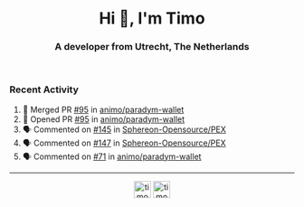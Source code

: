 <h1 align="center">Hi 👋, I'm Timo</h1>
<h3 align="center">A developer from Utrecht, The Netherlands</h3>
<br/>
<!-- https://github.com/rahuldkjain/github-profile-readme-generator --!>

<!--  <p align="left"><img src="https://github-readme-stats.vercel.app/api?username=timoglastra&show_icons=true&count_private=true&" alt="timoglastra" /></p> --!>

<!--
Github language stats
<p align="left"><img src="https://github-readme-stats.vercel.app/api/top-langs/?username=timoglastra&layout=compact" alt="timoglastra" /><p>
-->

<!-- Codestats language stats -->
<!-- <p align="left"><img src="https://codestats-readme.vercel.app/api/top-langs/?username=timoglastra&layout=compact&language_count=12" alt="timoglastra" /><p>    --!>
  
<h3>Recent Activity</h3>

<!--START_SECTION:activity-->
1. 🎉 Merged PR [#95](https://github.com/animo/paradym-wallet/pull/95) in [animo/paradym-wallet](https://github.com/animo/paradym-wallet)
2. 💪 Opened PR [#95](https://github.com/animo/paradym-wallet/pull/95) in [animo/paradym-wallet](https://github.com/animo/paradym-wallet)
3. 🗣 Commented on [#145](https://github.com/Sphereon-Opensource/PEX/issues/145#issuecomment-2036453947) in [Sphereon-Opensource/PEX](https://github.com/Sphereon-Opensource/PEX)
4. 🗣 Commented on [#147](https://github.com/Sphereon-Opensource/PEX/issues/147#issuecomment-2036447254) in [Sphereon-Opensource/PEX](https://github.com/Sphereon-Opensource/PEX)
5. 🗣 Commented on [#71](https://github.com/animo/paradym-wallet/pull/71#issuecomment-2036340137) in [animo/paradym-wallet](https://github.com/animo/paradym-wallet)
<!--END_SECTION:activity-->

---

<p align="center">
<a href="https://twitter.com/timoglastra" target="blank"><img align="center" src="https://cdn.jsdelivr.net/npm/simple-icons@3.0.1/icons/twitter.svg" alt="timoglastra" height="30" width="30" /></a>
<a href="https://linkedin.com/in/timoglastra" target="blank"><img align="center" src="https://cdn.jsdelivr.net/npm/simple-icons@3.0.1/icons/linkedin.svg" alt="timoglastra" height="30" width="30" /></a>
</p>



